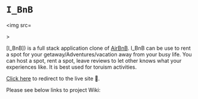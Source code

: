 # `I_BnB`

<img src=<blockquote class="imgur-embed-pub" lang="en" data-id="a/lJZrxGb" data-context="false" ><a href="//imgur.com/a/lJZrxGb"></a></blockquote><script async src="//s.imgur.com/min/embed.js" charset="utf-8"></script>>

[I_BnB]) is a full stack application clone of [AirBnB](https://airbnb.com). I_BnB can be use to rent a spot for your getaway/Adventures/vacation away from your busy life. You can host a spot, rent a spot, leave reviews to let other knows what your experiences like. It is best used for toruism activities.

[Click here](https://h-f-r.herokuapp.com/) to redirect to the live site 🔗.

Please see below links to project Wiki:


